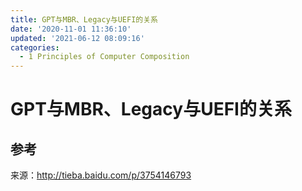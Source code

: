 ```yaml
---
title: GPT与MBR、Legacy与UEFI的关系
date: '2020-11-01 11:36:10'
updated: '2021-06-12 08:09:16'
categories:
  - 1 Principles of Computer Composition
---
```

# GPT与MBR、Legacy与UEFI的关系
## 参考

[^1]: [UEFI+GPT、Legacy+MBR引导模式介绍及引导修复教程](./Relationship_between_GPT_MBR_Legacy_and_UEFI的关系/UEFI+GPT、Legacy+MBR引导模式介绍及引导修复教程.pdf)

来源：<http://tieba.baidu.com/p/3754146793>
